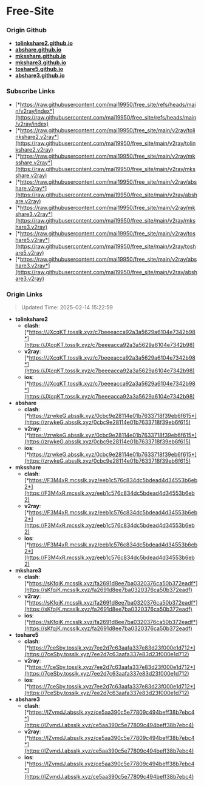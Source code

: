 # Free-Site

### Origin Github

- [**tolinkshare2.github.io**](https://github.com/tolinkshare2/tolinkshare2.github.io)
- [**abshare.github.io**](https://github.com/abshare/abshare.github.io)
- [**mksshare.github.io**](https://github.com/mksshare/mksshare.github.io)
- [**mkshare3.github.io**](https://github.com/mkshare3/mkshare3.github.io)
- [**toshare5.github.io**](https://github.com/toshare5/toshare5.github.io)
- [**abshare3.github.io**](https://github.com/abshare3/abshare3.github.io)

### Subscribe Links

- [*https://raw.githubusercontent.com/mai19950/free_site/refs/heads/main/v2ray/index*](https://raw.githubusercontent.com/mai19950/free_site/refs/heads/main/v2ray/index)
- [*https://raw.githubusercontent.com/mai19950/free_site/main/v2ray/tolinkshare2.v2ray*](https://raw.githubusercontent.com/mai19950/free_site/main/v2ray/tolinkshare2.v2ray)
- [*https://raw.githubusercontent.com/mai19950/free_site/main/v2ray/mksshare.v2ray*](https://raw.githubusercontent.com/mai19950/free_site/main/v2ray/mksshare.v2ray)
- [*https://raw.githubusercontent.com/mai19950/free_site/main/v2ray/abshare.v2ray*](https://raw.githubusercontent.com/mai19950/free_site/main/v2ray/abshare.v2ray)
- [*https://raw.githubusercontent.com/mai19950/free_site/main/v2ray/mkshare3.v2ray*](https://raw.githubusercontent.com/mai19950/free_site/main/v2ray/mkshare3.v2ray)
- [*https://raw.githubusercontent.com/mai19950/free_site/main/v2ray/toshare5.v2ray*](https://raw.githubusercontent.com/mai19950/free_site/main/v2ray/toshare5.v2ray)
- [*https://raw.githubusercontent.com/mai19950/free_site/main/v2ray/abshare3.v2ray*](https://raw.githubusercontent.com/mai19950/free_site/main/v2ray/abshare3.v2ray)

### Origin Links

> Updated Time: 2025-02-14 15:22:59

- **tolinkshare2**
  - **clash**: [*https://JXcqKT.tosslk.xyz/c7beeeacca92a3a5629a6104e7342b98*](https://JXcqKT.tosslk.xyz/c7beeeacca92a3a5629a6104e7342b98)
  - **v2ray**: [*https://JXcqKT.tosslk.xyz/c7beeeacca92a3a5629a6104e7342b98*](https://JXcqKT.tosslk.xyz/c7beeeacca92a3a5629a6104e7342b98)
  - **ios**: [*https://JXcqKT.tosslk.xyz/c7beeeacca92a3a5629a6104e7342b98*](https://JXcqKT.tosslk.xyz/c7beeeacca92a3a5629a6104e7342b98)
- **abshare**
  - **clash**: [*https://zrwkeG.absslk.xyz/0cbc9e28114e01b7633718f39eb6f615*](https://zrwkeG.absslk.xyz/0cbc9e28114e01b7633718f39eb6f615)
  - **v2ray**: [*https://zrwkeG.absslk.xyz/0cbc9e28114e01b7633718f39eb6f615*](https://zrwkeG.absslk.xyz/0cbc9e28114e01b7633718f39eb6f615)
  - **ios**: [*https://zrwkeG.absslk.xyz/0cbc9e28114e01b7633718f39eb6f615*](https://zrwkeG.absslk.xyz/0cbc9e28114e01b7633718f39eb6f615)
- **mksshare**
  - **clash**: [*https://F3M4xR.mcsslk.xyz/eeb1c576c834dc5bdead4d34553b6eb2*](https://F3M4xR.mcsslk.xyz/eeb1c576c834dc5bdead4d34553b6eb2)
  - **v2ray**: [*https://F3M4xR.mcsslk.xyz/eeb1c576c834dc5bdead4d34553b6eb2*](https://F3M4xR.mcsslk.xyz/eeb1c576c834dc5bdead4d34553b6eb2)
  - **ios**: [*https://F3M4xR.mcsslk.xyz/eeb1c576c834dc5bdead4d34553b6eb2*](https://F3M4xR.mcsslk.xyz/eeb1c576c834dc5bdead4d34553b6eb2)
- **mkshare3**
  - **clash**: [*https://sKfqjK.mcsslk.xyz/fa2691d8ee7ba0320376ca50b372eadf*](https://sKfqjK.mcsslk.xyz/fa2691d8ee7ba0320376ca50b372eadf)
  - **v2ray**: [*https://sKfqjK.mcsslk.xyz/fa2691d8ee7ba0320376ca50b372eadf*](https://sKfqjK.mcsslk.xyz/fa2691d8ee7ba0320376ca50b372eadf)
  - **ios**: [*https://sKfqjK.mcsslk.xyz/fa2691d8ee7ba0320376ca50b372eadf*](https://sKfqjK.mcsslk.xyz/fa2691d8ee7ba0320376ca50b372eadf)
- **toshare5**
  - **clash**: [*https://7ceSby.tosslk.xyz/7ee2d7c63aafa337e83d23f000e1d712*](https://7ceSby.tosslk.xyz/7ee2d7c63aafa337e83d23f000e1d712)
  - **v2ray**: [*https://7ceSby.tosslk.xyz/7ee2d7c63aafa337e83d23f000e1d712*](https://7ceSby.tosslk.xyz/7ee2d7c63aafa337e83d23f000e1d712)
  - **ios**: [*https://7ceSby.tosslk.xyz/7ee2d7c63aafa337e83d23f000e1d712*](https://7ceSby.tosslk.xyz/7ee2d7c63aafa337e83d23f000e1d712)
- **abshare3**
  - **clash**: [*https://IZvmdJ.absslk.xyz/ce5aa390c5e77809c494beff38b7ebc4*](https://IZvmdJ.absslk.xyz/ce5aa390c5e77809c494beff38b7ebc4)
  - **v2ray**: [*https://IZvmdJ.absslk.xyz/ce5aa390c5e77809c494beff38b7ebc4*](https://IZvmdJ.absslk.xyz/ce5aa390c5e77809c494beff38b7ebc4)
  - **ios**: [*https://IZvmdJ.absslk.xyz/ce5aa390c5e77809c494beff38b7ebc4*](https://IZvmdJ.absslk.xyz/ce5aa390c5e77809c494beff38b7ebc4)
